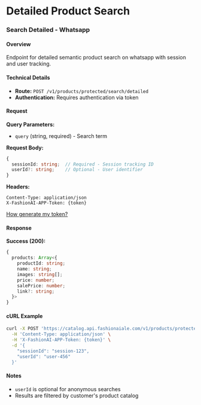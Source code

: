# Detailed Product Search

### Search Detailed - Whatsapp

#### Overview

Endpoint for detailed semantic product search on whatsapp with session and user tracking.

#### Technical Details

- **Route:** `POST /v1/products/protected/search/detailed`
- **Authentication:**  Requires authentication via token

#### Request

**Query Parameters:**
- `query` (string, required) - Search term

**Request Body:**
```typescript
{
  sessionId: string;  // Required - Session tracking ID
  userId?: string;    // Optional - User identifier
}
```

**Headers:**
```
Content-Type: application/json
X-FashionAI-APP-Token: {token}
```

[How generate my token?](../authentication.md)

#### Response

**Success (200):**
```typescript
{
  products: Array<{
    productId: string;
    name: string;
    images: string[];
    price: number;
    salePrice: number;
    link?: string;
  }>
}
```

#### cURL Example

```bash
curl -X POST 'https://catalog.api.fashionaiale.com/v1/products/protected/search/detailed?query=blue+dress' \
  -H 'Content-Type: application/json' \
  -H 'X-FashionAI-APP-Token: {token}' \
  -d '{
    "sessionId": "session-123",
    "userId": "user-456"
  }'
```

#### Notes

- `userId` is optional for anonymous searches
- Results are filtered by customer's product catalog
